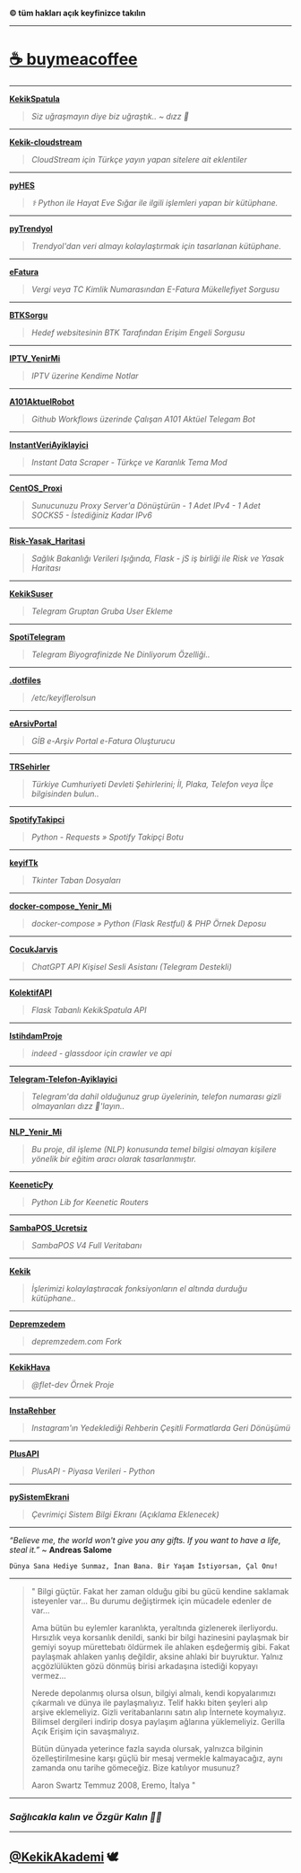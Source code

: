 **© tüm hakları açık keyfinizce takılın**

* * *

# **[☕️ buymeacoffee](./Kahve.md)**

***

**[KekikSpatula](https://github.com/keyiflerolsun/KekikSpatula)**

> *Siz uğraşmayın diye biz uğraştık.. ~ dızz 🐍*

* * *

**[Kekik-cloudstream](https://github.com/keyiflerolsun/Kekik-cloudstream)**

> *CloudStream için Türkçe yayın yapan sitelere ait eklentiler*

* * *

**[pyHES](https://github.com/keyiflerolsun/pyHES)**

> *⚕ Python ile Hayat Eve Sığar ile ilgili işlemleri yapan bir kütüphane.*

* * *

**[pyTrendyol](https://github.com/keyiflerolsun/pyTrendyol)**

> *Trendyol'dan veri almayı kolaylaştırmak için tasarlanan kütüphane.*

* * *

**[eFatura](https://github.com/keyiflerolsun/eFatura)**

> *Vergi veya TC Kimlik Numarasından E-Fatura Mükellefiyet Sorgusu*

* * *

**[BTKSorgu](https://github.com/keyiflerolsun/BTKSorgu)**

> *Hedef websitesinin BTK Tarafından Erişim Engeli Sorgusu*

* * *

**[IPTV_YenirMi](https://github.com/keyiflerolsun/IPTV_YenirMi)**

> *IPTV üzerine Kendime Notlar*

* * *

**[A101AktuelRobot](https://github.com/keyiflerolsun/A101AktuelRobot)**

> *Github Workflows üzerinde Çalışan A101 Aktüel Telegam Bot*

* * *

**[InstantVeriAyiklayici](https://github.com/keyiflerolsun/InstantVeriAyiklayici)**

> *Instant Data Scraper - Türkçe ve Karanlık Tema Mod*

* * *

**[CentOS_Proxi](https://github.com/keyiflerolsun/CentOS_Proxi)**

> *Sunucunuzu Proxy Server'a Dönüştürün - 1 Adet IPv4 - 1 Adet SOCKS5 - İstediğiniz Kadar IPv6*

* * *

**[Risk-Yasak_Haritasi](https://github.com/keyiflerolsun/Risk-Yasak_Haritasi)**

> *Sağlık Bakanlığı Verileri Işığında, Flask - jS iş birliği ile Risk ve Yasak Haritası*

* * *

**[KekikSuser](https://github.com/keyiflerolsun/KekikSuser)**

> *Telegram Gruptan Gruba User Ekleme*

* * *

**[SpotiTelegram](https://github.com/keyiflerolsun/SpotiTelegram)**

> *Telegram Biyografinizde Ne Dinliyorum Özelliği..*

* * *

**[.dotfiles](https://github.com/keyiflerolsun/.dotfiles)**

> */etc/keyiflerolsun*

* * *

**[eArsivPortal](https://github.com/keyiflerolsun/eArsivPortal)**

> *GİB e-Arşiv Portal e-Fatura Oluşturucu*

* * *

**[TRSehirler](https://github.com/keyiflerolsun/TRSehirler)**

> *Türkiye Cumhuriyeti Devleti Şehirlerini; İl, Plaka, Telefon veya İlçe bilgisinden bulun..*

* * *

**[SpotifyTakipci](https://github.com/keyiflerolsun/SpotifyTakipci)**

> *Python - Requests » Spotify Takipçi Botu*

* * *

**[keyifTk](https://github.com/keyiflerolsun/keyifTk)**

> *Tkinter Taban Dosyaları*

* * *

**[docker-compose_Yenir_Mi](https://github.com/keyiflerolsun/docker-compose_Yenir_Mi)**

> *docker-compose » Python (Flask Restful) & PHP Örnek Deposu*

* * *

**[CocukJarvis](https://github.com/keyiflerolsun/CocukJarvis)**

> *ChatGPT API Kişisel Sesli Asistanı (Telegram Destekli)*

* * *

**[KolektifAPI](https://github.com/keyiflerolsun/KolektifAPI)**

> *Flask Tabanlı KekikSpatula API*

* * *

**[IstihdamProje](https://github.com/keyiflerolsun/IstihdamProje)**

> *indeed - glassdoor için crawler ve api*

* * *

**[Telegram-Telefon-Ayiklayici](https://github.com/keyiflerolsun/Telegram-Telefon-Ayiklayici)**

> *Telegram'da dahil olduğunuz grup üyelerinin, telefon numarası gizli olmayanları dızz 🐍'layın..*

* * *

**[NLP_Yenir_Mi](https://github.com/keyiflerolsun/NLP_Yenir_Mi)**

> *Bu proje, dil işleme (NLP) konusunda temel bilgisi olmayan kişilere yönelik bir eğitim aracı olarak tasarlanmıştır.*

* * *

**[KeeneticPy](https://github.com/keyiflerolsun/KeeneticPy)**

> *Python Lib for Keenetic Routers*

* * *

**[SambaPOS_Ucretsiz](https://github.com/keyiflerolsun/SambaPOS_Ucretsiz)**

> *SambaPOS V4 Full Veritabanı*

* * *

**[Kekik](https://github.com/keyiflerolsun/Kekik)**

> *İşlerimizi kolaylaştıracak fonksiyonların el altında durduğu kütüphane..*

* * *

**[Depremzedem](https://github.com/keyiflerolsun/Depremzedem)**

> *depremzedem.com Fork*

* * *

**[KekikHava](https://github.com/keyiflerolsun/KekikHava)**

> *@flet-dev Örnek Proje*

* * *

**[InstaRehber](https://github.com/keyiflerolsun/InstaRehber)**

> *Instagram'ın Yedeklediği Rehberin Çeşitli Formatlarda Geri Dönüşümü*

* * *

**[PlusAPI](https://github.com/keyiflerolsun/PlusAPI)**

> *PlusAPI - Piyasa Verileri - Python*

* * *

**[pySistemEkrani](https://github.com/keyiflerolsun/pySistemEkrani)**

> *Çevrimiçi Sistem Bilgi Ekranı (Açıklama Eklenecek)*

* * *

*“Believe me, the world won't give you any gifts. If you want to have a life, steal it.”* ~ **Andreas Salome**

`Dünya Sana Hediye Sunmaz, İnan Bana. Bir Yaşam İstiyorsan, Çal Onu!`

* * *

> " Bilgi güçtür. Fakat her zaman olduğu gibi bu gücü kendine saklamak
> isteyenler var... Bu durumu değiştirmek için mücadele edenler de
> var...
> 
> Ama bütün bu eylemler karanlıkta, yeraltında gizlenerek ilerliyordu.
> Hırsızlık veya korsanlık denildi, sanki bir bilgi hazinesini paylaşmak
> bir gemiyi soyup mürettebatı öldürmek ile ahlaken eşdeğermiş gibi.
> Fakat paylaşmak ahlaken yanlış değildir, aksine ahlaki bir buyruktur.
> Yalnız açgözlülükten gözü dönmüş birisi arkadaşına istediği kopyayı
> vermez...
> 
> Nerede depolanmış olursa olsun, bilgiyi almalı, kendi kopyalarımızı
> çıkarmalı ve dünya ile paylaşmalıyız. Telif hakkı biten şeyleri alıp
> arşive eklemeliyiz. Gizli veritabanlarını satın alıp İnternete
> koymalıyız. Bilimsel dergileri indirip dosya paylaşım ağlarına
> yüklemeliyiz. Gerilla Açık Erişim için savaşmalıyız.
> 
> Bütün dünyada yeterince fazla sayıda olursak, yalnızca bilginin
> özelleştirilmesine karşı güçlü bir mesaj vermekle kalmayacağız, aynı
> zamanda onu tarihe gömeceğiz. Bize katılıyor musunuz?
> 
> Aaron Swartz Temmuz 2008, Eremo, İtalya "

* * *

### *Sağlıcakla kalın ve Özgür Kalın ✌🏼*

* * *

## [@KekikAkademi](https://t.me/KekikAkademi) 🕊
